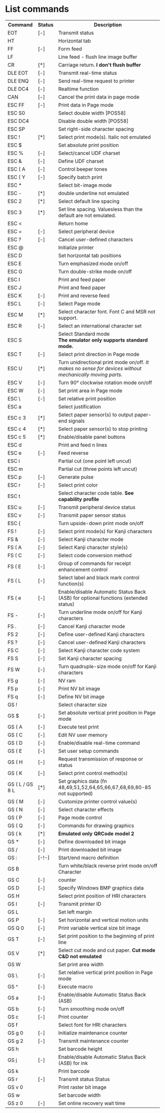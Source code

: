# List commands

<table>
<tr><th>Command</th><th>Status</th><th>Description</th></tr>
<tr><td>EOT</td><td>[-]</td><td>Transmit status</td></tr>
<tr><td>HT</td><td></td><td>Horizontal tab</td></tr>
<tr><td>FF</td><td>[-]</td><td>Form feed</td></tr>
<tr><td>LF</td><td></td><td>Line feed - flush line image buffer</td></tr>
<tr><td>CR</td><td>[*]</td><td>Carriage return. <b>I don't flush buffer</b></td></tr>
<tr><td>DLE EOT</td><td>[-]</td><td>Transmit real-time status</td></tr>
<tr><td>DLE ENQ</td><td>[-]</td><td>Send real-time request to printer</td></tr>
<tr><td>DLE DC4</td><td>[-]</td><td>Realtime function</td></tr>
<tr><td>CAN</td><td>[-]</td><td>Cancel the print data in page mode</td></tr>
<tr><td>ESC FF</td><td>[-]</td><td>Print data in Page mode</td></tr>
<tr><td>ESC S0</td><td></td><td>Select double width [POS58]</td></tr>
<tr><td>ESC DC4</td><td></td><td>Disable double width [POS58]</td></tr>
<tr><td>ESC SP</td><td></td><td>Set right-side character spacing</td></tr>
<tr><td>ESC !</td><td>[*]</td><td>Select print mode(s). Italic not emulated</td></tr>
<tr><td>ESC $</td><td></td><td>Set absolute print position</td></tr>
<tr><td>ESC %</td><td>[-]</td><td>Select/cancel UDF charset</td></tr>
<tr><td>ESC &</td><td>[-]</td><td>Define UDF charset</td></tr>
<tr><td>ESC ( A</td><td>[-]</td><td>Control beeper tones</td></tr>
<tr><td>ESC ( Y</td><td>[-]</td><td>Specify batch print</td></tr>
<tr><td>ESC *</td><td></td><td>Select bit-image mode</td></tr>
<tr><td>ESC -</td><td>[*]</td><td>double underline not emulated</td></tr>
<tr><td>ESC 2</td><td>[*]</td><td>Select default line spacing</td></tr>
<tr><td>ESC 3</td><td>[*]</td><td>Set line spacing. Values​less than the default are not emulated.</td></tr>
<tr><td>ESC &lt;</td><td></td><td>Return home</td></tr>
<tr><td>ESC =</td><td>[-]</td><td>Select peripheral device</td></tr>
<tr><td>ESC ?</td><td>[-]</td><td>Cancel user-defined characters</td></tr>
<tr><td>ESC @</td><td></td><td>Initialize printer</td></tr>
<tr><td>ESC D</td><td></td><td>Set horizontal tab positions</td></tr>
<tr><td>ESC E</td><td></td><td>Turn emphasized mode on/off</td></tr>
<tr><td>ESC G</td><td></td><td>Turn double-strike mode on/off</td></tr>
<tr><td>ESC I</td><td></td><td>Print and feed paper</td></tr>
<tr><td>ESC J</td><td></td><td>Print and feed paper</td></tr>
<tr><td>ESC K</td><td>[-]</td><td>Print and reverse feed</td></tr>
<tr><td>ESC L</td><td>[-]</td><td>Select Page mode</td></tr>
<tr><td>ESC M</td><td>[*]</td><td>Select character font. Font C and MSR not support.</td></tr>
<tr><td>ESC R</td><td>[-]</td><td>	Select an international character set</td></tr>
<tr><td>ESC S</td><td></td><td>Select Standard mode<br/><b>The emulator only supports standard mode.</b></td></tr>
<tr><td>ESC T</td><td>[-]</td><td>Select print direction in Page mode</td></tr>
<tr><td>ESC U</td><td>[*]</td><td>Turn unidirectional print mode on/off. <i>It makes no sense for devices without mechanically moving parts.</i></td></tr>
<tr><td>ESC V</td><td>[-]</td><td>Turn 90° clockwise rotation mode on/off</td></tr>
<tr><td>ESC W</td><td>[-]</td><td>Set print area in Page mode</td></tr>
<tr><td>ESC \</td><td>[-]</td><td>Set relative print position</td></tr>
<tr><td>ESC a</td><td></td><td>Select justification</td></tr>
<tr><td>ESC c 3</td><td>[*]</td><td>Select paper sensor(s) to output paper-end signals</td></tr>
<tr><td>ESC c 4</td><td>[*]</td><td>Select paper sensor(s) to stop printing</td></tr>
<tr><td>ESC c 5</td><td>[*]</td><td>Enable/disable panel buttons</td></tr>
<tr><td>ESC d</td><td></td><td>Print and feed n lines</td></tr>
<tr><td>ESC e</td><td>[-]</td><td>Feed reverse</td></tr>
<tr><td>ESC i</td><td></td><td>Partial cut (one point left uncut)</td></tr>
<tr><td>ESC m</td><td></td><td>Partial cut (three points left uncut)</td></tr>
<tr><td>ESC p</td><td>[-]</td><td>Generate pulse</td></tr>
<tr><td>ESC r</td><td>[-]</td><td>Select print color</td></tr>
<tr><td>ESC t</td><td></td><td>Select character code table. <b>See capability profile</b></td></tr>
<tr><td>ESC u</td><td>[-]</td><td>Transmit peripheral device status</td></tr>
<tr><td>ESC v</td><td>[-]</td><td>Transmit paper sensor status</td></tr>
<tr><td>ESC {</td><td></td><td>Turn upside-down print mode on/off</td></tr>
<tr><td>FS !</td><td>[-]</td><td>	Select print mode(s) for Kanji characters</td></tr>
<tr><td>FS &</td><td>[-]</td><td>	Select Kanji character mode</td></tr>
<tr><td>FS ( A</td><td>[-]</td><td>	Select Kanji character style(s)</td></tr>
<tr><td>FS ( C</td><td>[-]</td><td>	Select code conversion method</td></tr>
<tr><td>FS ( E</td><td>[-]</td><td>	Group of commands for receipt enhancement control</td></tr>
<tr><td>FS ( L</td><td>[-]</td><td>	Select label and black mark control function(s)</td></tr>
<tr><td>FS ( e</td><td>[-]</td><td>	Enable/disable Automatic Status Back (ASB) for optional functions (extended status)</td></tr>
<tr><td>FS - </td><td>[-]</td><td>	Turn underline mode on/off for Kanji characters</td></tr>
<tr><td>FS . </td><td>[-]</td><td>	Cancel Kanji character mode</td></tr>
<tr><td>FS 2</td><td>[-]</td><td>	Define user-defined Kanji characters</td></tr>
<tr><td>FS ?</td><td>[-]</td><td>	Cancel user-defined Kanji characters</td></tr>
<tr><td>FS C</td><td>[-]</td><td>	Select Kanji character code system</td></tr>
<tr><td>FS S</td><td>[-]</td><td>	Set Kanji character spacing</td></tr>
<tr><td>FS W</td><td>[-]</td><td>	Turn quadruple-size mode on/off for Kanji characters</td></tr>
<tr><td>FS g</td><td>[-]</td><td> 	NV ram	</td></tr>
<tr><td>FS p</td><td>[-]</td><td> 	Print NV bit image	</td></tr>
<tr><td>FS q</td><td>[-]</td><td> 	Define NV bit image	</td></tr>
<tr><td>GS !</td><td></td><td>	Select character size</td></tr>
<tr><td>GS $</td><td>[-]</td><td>	Set absolute vertical print position in Page mode</td></tr>
<tr><td>GS ( A</td><td>[-]</td><td>	Execute test print</td></tr>
<tr><td>GS ( C</td><td>[-]</td><td>	Edit NV user memory</td></tr>
<tr><td>GS ( D</td><td>[-]</td><td>	Enable/disable real-time command</td></tr>
<tr><td>GS ( E</td><td>[-]</td><td>	Set user setup commands</td></tr>
<tr><td>GS ( H</td><td>[-]</td><td>	Request transmission of response or status</td></tr>
<tr><td>GS ( K</td><td>[-]</td><td>	Select print control method(s)</td></tr>
<tr><td>GS ( L / GS 8 L </td><td>[*]</td><td>Set graphics data (fn 48,49,51,52,64,65,66,67,68,69,80-85 not supported)</td></tr>
<tr><td>GS ( M</td><td>[-]</td><td>	Customize printer control value(s)</td></tr>
<tr><td>GS ( N</td><td>[-]</td><td>	Select character effects</td></tr>
<tr><td>GS ( P</td><td>[-]</td><td>	Page mode control</td></tr>
<tr><td>GS ( Q</td><td>[-]</td><td>	Commands for drawing graphics</td></tr>
<tr><td>GS ( k</td><td>[*]</td><td><b>Emulated only QRCode model 2</b></td></tr>
<tr><td>GS * </td><td>[-]</td><td>	Define downloaded bit image</td></tr>
<tr><td>GS / </td><td>[-]</td><td>	Print downloaded bit image</td></tr>
<tr><td>GS :</td><td>[-!-]</td><td>	Start/end macro definition</td></tr>
<tr><td>GS B</td><td></td><td>	Turn white/black reverse print mode on/off	Character</td></tr>
<tr><td>GS C</td><td>[-]</td><td> 	counter</td></tr> 
<tr><td>GS D</td><td>[-]</td><td>	Specify Windows BMP graphics data</td></tr>
<tr><td>GS H</td><td></td><td>	Select print position of HRI characters</td></tr>
<tr><td>GS I</td><td>[-]</td><td>	Transmit printer ID</td></tr>
<tr><td>GS L</td><td></td><td>	Set left margin</td></tr>
<tr><td>GS P</td><td>[-]</td><td>	Set horizontal and vertical motion units</td></tr>
<tr><td>GS Q 0 </td><td>[-]</td><td>	Print variable vertical size bit image</td></tr>
<tr><td>GS T</td><td>[-]</td><td>	Set print position to the beginning of print line</td></tr>
<tr><td>GS V</td><td>[*]</td><td>	Select cut mode and cut paper. <b>Cut mode C&D not emulated</b> </td></tr>
<tr><td>GS W</td><td></td><td>	Set print area width</td></tr>
<tr><td>GS \</td><td>[-]</td><td>	Set relative vertical print position in Page mode</td></tr>
<tr><td>GS ^</td><td>[-]</td><td>	Execute macro</td></tr>
<tr><td>GS a</td><td>[-]</td><td>	Enable/disable Automatic Status Back (ASB)</td></tr>
<tr><td>GS b</td><td>[-]</td><td>	Turn smoothing mode on/off</td></tr>
<tr><td>GS c </td><td>[-]</td><td>	Print counter</td></tr>
<tr><td>GS f</td><td></td><td>	Select font for HRI characters</td></tr>
<tr><td>GS g 0</td><td>[-]</td><td>	Initialize maintenance counter</td></tr>
<tr><td>GS g 2</td><td>[-]</td><td>	Transmit maintenance counter</td></tr>
<tr><td>GS h</td><td></td><td>	Set barcode height</td></tr>
<tr><td>GS j</td><td>[-]</td><td>	Enable/disable Automatic Status Back (ASB) for ink</td></tr>
<tr><td>GS k</td><td></td><td>	Print barcode</td></tr>
<tr><td>GS r</td><td>[-]</td><td>	Transmit status	Status</td></tr>
<tr><td>GS v 0 </td><td></td><td>	Print raster bit image</td></tr>
<tr><td>GS w</td><td></td><td>	Set barcode width</td></tr>
<tr><td>GS z 0</td><td>[-]</td><td>	Set online recovery wait time</td></tr>

</table>







